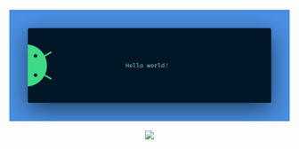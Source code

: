 <!-- ![Name gif](res/screedbot.gif) -->

![Banner](res/banner.png)

<p align="center"> 
  <!-- Visitor count<br> -->
  <img src="https://profile-counter.glitch.me/yash3001/count.svg" />
</p>
